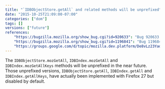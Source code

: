 ```yaml
---
title: "`IDBObjectStore.getAll` and related methods will be unprefixed"
date: "2015-10-25T21:09:00-07:00"
categories: ["dom"]
tags: []
versions: ["future"]
references:
    "https://bugzilla.mozilla.org/show_bug.cgi?id=920633": "Bug 920633 - Add getAllKeys to IDBObjectStore"
    "https://bugzilla.mozilla.org/show_bug.cgi?id=1196841": "Bug 1196841 - Add EnforceRange to getAll/getAllKeys to match the spec, and expose them unconditionally"
    "https://groups.google.com/d/topic/mozilla.dev.platform/De8vLz23Yao/discussion": "Intent to ship: IDB getAll/getAllKeys/openKeyCursor"
---
```

The `IDBObjectStore.mozGetAll`, `IDBIndex.mozGetAll` and `IDBIndex.mozGetAllKeys` methods will be unprefixed in the near future. Those unprefixed versions, `IDBObjectStore.getAll`, `IDBIndex.getAll` and `IDBIndex.getAllKeys`, have actually been implemented with Firefox 27 but disabled by default.
